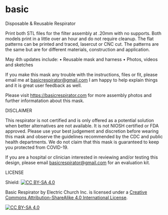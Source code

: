 # basic
Disposable & Reusable Respirator

Print both STL files for the filter assembly at .20mm with no supports. Both models print in a little over an hour and do not require cleanup. The flat patterns can be printed and traced, lasercut or CNC cut. The patterns are the same but are for different materials, construction and application.


May 4th updates include:
•  Reusable mask and harness 
•  Photos, videos and sketches


If you make this mask any trouble with the instructions, files or fit, please email me at basicrespirator@gmail.com I am happy to help explain things and it is great user feedback as well.

Please visit https://basicrespirator.com for more assembly photos and further informatation about this mask. 


DISCLAIMER

This respirator is not certified and is only offered as a potential solution when better alternatives are not available. It is not NIOSH certified or FDA approved. Please use your best judgement and discretion before wearing this mask and observe the guidelines recommended by the CDC and public health departments. We do not claim that this mask is guaranteed to keep you protected from COVID-19.

If you are a hospital or clinician interested in reviewing and/or testing this design, please email basicrespirator@gmail.com for an evaluation kit.


LICENSE

Shield: [![CC BY-SA 4.0][cc-by-sa-shield]][cc-by-sa]

Basic Respirator by Electric Church Inc. is licensed under a [Creative Commons Attribution-ShareAlike 4.0 International License][cc-by-sa].

[![CC BY-SA 4.0][cc-by-sa-image]][cc-by-sa]

[cc-by-sa]: http://creativecommons.org/licenses/by-sa/4.0/
[cc-by-sa-image]: https://licensebuttons.net/l/by-sa/4.0/88x31.png
[cc-by-sa-shield]: https://img.shields.io/badge/License-CC%20BY--SA%204.0-lightgrey.svg
